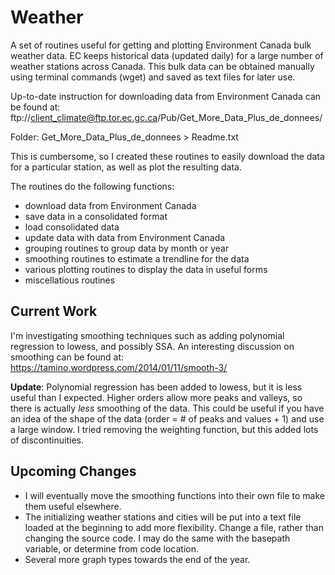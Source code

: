 # Weather

A set of routines useful for getting and plotting Environment Canada bulk weather data. EC keeps historical data (updated daily) for a large number of weather stations across Canada. This bulk data can be obtained manually using terminal commands (wget) and saved as text files for later use. 

Up-to-date instruction for downloading data from Environment Canada can be found at:
ftp://client_climate@ftp.tor.ec.gc.ca/Pub/Get_More_Data_Plus_de_donnees/ 

Folder: Get_More_Data_Plus_de_donnees > Readme.txt

This is cumbersome, so I created these routines to easily download the data for a particular station, as well as plot the resulting data.

The routines do the following functions:
* download data from Environment Canada
* save data in a consolidated format
* load consolidated data
* update data with data from Environment Canada
* grouping routines to group data by month or year
* smoothing routines to estimate a trendline for the data
* various plotting routines to display the data in useful forms
* miscellatious routines

## Current Work
I'm investigating smoothing techniques such as adding polynomial regression to lowess, and possibly SSA. An interesting discussion on smoothing can be found at: https://tamino.wordpress.com/2014/01/11/smooth-3/

**Update**: Polynomial regression has been added to lowess, but it is less useful than I expected. Higher orders allow more peaks and valleys, so there is actually *less* smoothing of the data. This could be useful if you have an idea of the shape of the data (order = # of peaks and values + 1) and use a large window. I tried removing the weighting function, but this added lots of discontinuities.

## Upcoming Changes
* I will eventually move the smoothing functions into their own file to make them useful elsewhere.
* The initializing weather stations and cities will be put into a text file loaded at the beginning to add more flexibility. Change a file, rather than changing the source code. I may do the same with the basepath variable, or determine from code location.
* Several more graph types towards the end of the year.
